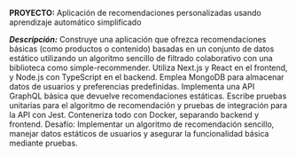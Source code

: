 **PROYECTO:** 
Aplicación de recomendaciones personalizadas usando aprendizaje automático simplificado

***Descripción:***
Construye una aplicación que ofrezca recomendaciones básicas (como productos o contenido)
basadas en un conjunto de datos estático utilizando un algoritmo sencillo de filtrado colaborativo
con una biblioteca como simple-recommender. Utiliza Next.js y React en el frontend, y Node.js con
TypeScript en el backend. Emplea MongoDB para almacenar datos de usuarios y preferencias predefinidas. Implementa una API GraphQL básica que devuelve recomendaciones estáticas. Escribe pruebas unitarias para el algoritmo de recomendación y pruebas de integración para la API con Jest.
Conteneriza todo con Docker, separando backend y frontend.
Desafío:
Implementar un algoritmo de recomendación sencillo, manejar datos estáticos de usuarios y asegurar la funcionalidad básica mediante pruebas.
